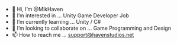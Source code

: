 - 👋 Hi, I’m @MikHaven
- 👀 I’m interested in ... Unity Game Developer Job
- 🌱 I’m currently learning ... Unity / C#
- 💞️ I’m looking to collaborate on ... Game Programming and Design
- 📫 How to reach me ... support@havenstudios.net 

<!---
MikHaven/MikHaven is a ✨ special ✨ repository because its `README.md` (this file) appears on your GitHub profile.
You can click the Preview link to take a look at your changes.
--->
